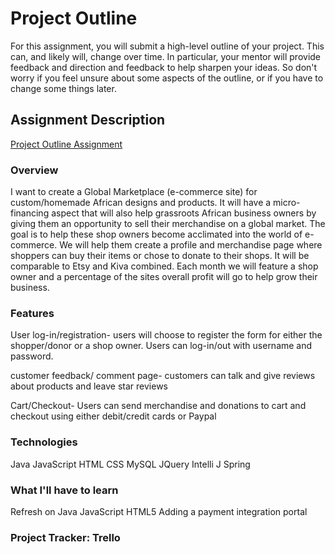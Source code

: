 # Project Outline
For this assignment, you will submit a high-level outline of your project. This can, and likely will, change over time. In particular, your mentor will provide feedback and direction and feedback to help sharpen your ideas. So don't worry if you feel unsure about some aspects of the outline, or if you have to change some things later.

## Assignment Description
[Project Outline Assignment](https://education.launchcode.org/liftoff/assignments/project-outline/)

### Overview
I want to create a Global Marketplace (e-commerce site) for custom/homemade African designs and products. It will have a micro-financing aspect that will also help grassroots African business owners by giving them an opportunity to sell their merchandise on a global market. The goal is to help these shop owners become acclimated into the world of e-commerce. We will help them create a profile and merchandise page where shoppers can buy their items or chose to donate to their shops. It will be comparable to Etsy and Kiva combined. Each month we will feature a shop owner and a percentage of the sites overall profit will go to help grow their business. 
 
### Features
User log-in/registration- users will choose to register the form for either the shopper/donor or a shop owner. Users can log-in/out  with username and password.

customer feedback/ comment page- customers can talk and give reviews about products and leave star reviews 

Cart/Checkout- Users can send merchandise and donations to cart and checkout using either debit/credit cards or Paypal

### Technologies
Java
JavaScript
HTML
CSS
MySQL
JQuery
Intelli J
Spring 

### What I'll have to learn
Refresh on Java
JavaScript
HTML5
Adding a payment integration portal

### Project Tracker: Trello 
